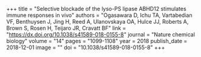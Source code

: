+++
title = "Selective blockade of the lyso-PS lipase ABHD12 stimulates immune responses in vivo"
authors = "Ogasawara D, Ichu TA, Vartabedian VF, Benthuysen J, Jing H, Reed A, Ulanovskaya OA, Hulce JJ, Roberts A, Brown S, Rosen H, Teijaro JR, Cravatt BF"
link = "https://dx.doi.org/10.1038/s41589-018-0155-8"
journal = "Nature chemical biology"
volume = "14"
pages = "1099-1108"
year = 2018
publish_date = 2018-12-01
image = ""
doi = "10.1038/s41589-018-0155-8"
+++